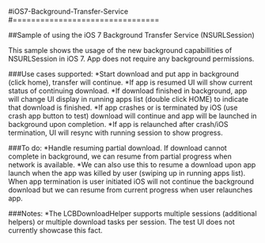 #iOS7-Background-Transfer-Service
#================================

##Sample of using the iOS 7 Background Transfer Service (NSURLSession)


This sample shows the usage of the new background capabillities of NSURLSession in iOS 7. App does not require any
background permissions.


###Use cases supported:
*Start download and put app in background (click home), transfer will continue.
*If app is resumed UI will show current status of continuing download.
*If download finished in background, app will change UI display in running apps list (double click HOME) to indicate that download is finished.
*If app crashes or is terminated by iOS (use crash app button to test) download will continue and app will be launched in background upon completion.
*If app is relaunched after crash/iOS termination, UI will resync with running session to show progress.
  
###To do:
*Handle resuming partial download. If download cannot complete in background, we can resume from partial progress when network is available.
*We can also use this to resume a download upon app launch when the app was killed by user (swiping up in running apps list). When app termination is user initiated iOS will not continue the background download but we can resume from current progress when user relaunches app.
  
  
###Notes:
*The LCBDownloadHelper supports multiple sessions (additional helpers) or multiple download tasks per session. The test UI does not currently showcase this fact.
  
